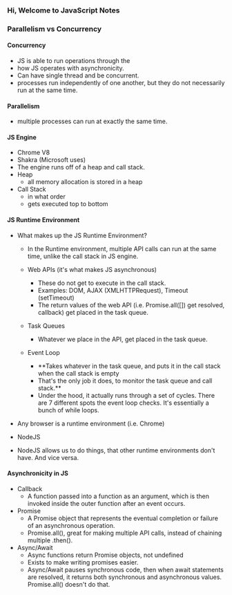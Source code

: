 ### Hi, Welcome to JavaScript Notes

### Parallelism vs Concurrency

#### Concurrency
- JS is able to run operations through the
- how JS operates with asynchronicity.
- Can have single thread and be concurrent.
- processes run independently of one another, but they do not necessarily run at the same time.

#### Parallelism
- multiple processes can run at exactly the same time.

#### JS Engine
- Chrome V8
- Shakra (Microsoft uses)
- The engine runs off of a heap and call stack.
- Heap
    - all memory allocation is stored in a heap
- Call Stack
    - in what order
    - gets executed top to bottom

#### JS Runtime Environment
- What makes up the JS Runtime Environment?
    - In the Runtime environment, multiple API calls can run at the same time, unlike the call stack in JS engine.
    - Web APIs (it's what makes JS asynchronous)
        - These do not get to execute in the call stack.
        - Examples: DOM, AJAX (XMLHTTPRequest), Timeout (setTimeout)
        - The return values of the web API (i.e. Promise.all([]) get resolved, callback) get placed in the task queue.

    - Task Queues
        - Whatever we place in the API, get placed in the task queue.
    - Event Loop
        - **Takes whatever in the task queue, and puts it in the call stack when the call stack is empty
        - That's the only job it does, to monitor the task queue and call stack.**
        - Under the hood, it actually runs through a set of cycles. There are 7 different spots the event loop checks. It's essentially a bunch of while loops.

- Any browser is a runtime environment (i.e. Chrome)
- NodeJS
- NodeJS allows us to do things, that other runtime environments don't have. And vice versa.

#### Asynchronicity in JS
- Callback
    - A function passed into a function as an argument, which is then invoked inside the outer function after an event occurs.
- Promise
    - A Promise object that represents the eventual completion or failure of an asynchronous operation.
    - Promise.all(), great for making multiple API calls, instead of chaining multiple .then().
- Async/Await
    - Async functions return Promise objects, not undefined
    - Exists to make writing promises easier.
    - Async/Await pauses synchronous code, then when await statements are resolved, it returns both synchronous and asynchronous values. Promise.all() doesn't do that.
